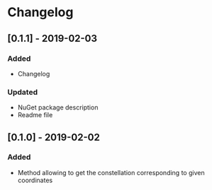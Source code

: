 # Changelog

## [0.1.1] - 2019-02-03

### Added

- Changelog

### Updated

- NuGet package description
- Readme file

## [0.1.0] - 2019-02-02

### Added

- Method allowing to get the constellation corresponding to given coordinates
